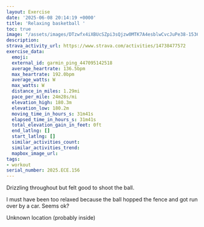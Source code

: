 ```yaml
---
layout: Exercise
date: '2025-06-08 20:14:19 +0000'
title: 'Relaxing basketball '
toc: true
image: "/assets/images/DTzwfx4iXBUcSZpi3sQjzw0MTK7A4esblwCvcJuPe38-1536x2048.jpg.jpeg"
description:
strava_activity_url: https://www.strava.com/activities/14738477572
exercise_data:
  emoji:
  external_id: garmin_ping_447095142518
  average_heartrate: 136.5bpm
  max_heartrate: 192.0bpm
  average_watts: W
  max_watts: W
  distance_in_miles: 1.29mi
  pace_per_mile: 24m28s/mi
  elevation_high: 180.3m
  elevation_low: 180.2m
  moving_time_in_hours_s: 31m41s
  elapsed_time_in_hours_s: 31m41s
  total_elevation_gain_in_feet: 0ft
  end_latlng: []
  start_latlng: []
  similar_activities_count:
  similar_activities_trend:
  mapbox_image_url:
tags:
- workout
serial_number: 2025.ECE.156
---
```

Drizzling throughout but felt good to shoot the ball. 

I must have been too relaxed because the ball hopped the fence and got run over by a car. Seems ok?

Unknown location (probably inside)
